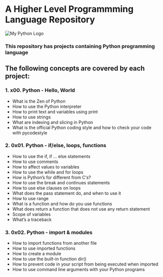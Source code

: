 # A Higher Level Programmming Language Repository
![My Python Logo](https://media.istockphoto.com/id/1189210101/photo/python-programming-language-concept-woman-developer-with-her-hand-holding-modern-sign-with.webp?b=1&s=170667a&w=0&k=20&c=2olSCm8U7KNUS6RuCFZcgrPvWy_H_QMgyLbAZWnFJ28=)
### This repository has projects containing Python programming language
## The following concepts are covered by each project:
### **1. x00. Python - Hello, World**
- What is the Zen of Python
- How to use the Python interpreter
- How to print text and variables using print
- How to use strings
- What are indexing and slicing in Python
- What is the official Python coding style and how to check your code with pycodestyle
### **2. 0x01. Python - if/else, loops, functions**
- How to use the if, if ... else statements
- How to use comments
- How to affect values to variables
- How to use the while and for loops
- How is Python’s for different from C‘s?
- How to use the break and continues statements
- How to use else clauses on loops
- What does the pass statement do, and when to use it
- How to use range
- What is a function and how do you use functions
- What does return a function that does not use any return statement
- Scope of variables
- What’s a traceback
### **3. 0x02. Python - import & modules**
- How to import functions from another file
- How to use imported functions
- How to create a module
- How to use the built-in function dir()
- How to prevent code in your script from being executed when imported
- How to use command line arguments with your Python programs
